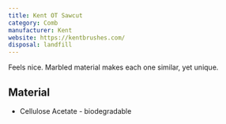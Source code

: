```yaml
---
title: Kent OT Sawcut
category: Comb
manufacturer: Kent
website: https://kentbrushes.com/
disposal: landfill
---
```


Feels nice. Marbled material makes each one similar, yet unique.

## Material

- Cellulose Acetate - biodegradable